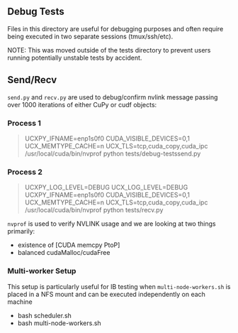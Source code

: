 ## Debug Tests

Files in this directory are useful for debugging purposes and often require being executed in two separate sessions (tmux/ssh/etc).

NOTE: This was moved outside of the tests directory to prevent users running potentially unstable tests by accident.


## Send/Recv

`send.py` and `recv.py` are used to debug/confirm nvlink message passing over 1000 iterations of either CuPy or cudf objects:

### Process 1

> UCXPY_IFNAME=enp1s0f0 CUDA_VISIBLE_DEVICES=0,1 UCX_MEMTYPE_CACHE=n UCX_TLS=tcp,cuda_copy,cuda_ipc /usr/local/cuda/bin/nvprof python tests/debug-testssend.py

### Process 2

> UCXPY_LOG_LEVEL=DEBUG UCX_LOG_LEVEL=DEBUG UCXPY_IFNAME=enp1s0f0 CUDA_VISIBLE_DEVICES=0,1 UCX_MEMTYPE_CACHE=n UCX_TLS=tcp,cuda_copy,cuda_ipc /usr/local/cuda/bin/nvprof python tests/recv.py

`nvprof` is used to verify NVLINK usage and we are looking at two things primarily:
- existence of [CUDA memcpy PtoP]
- balanced cudaMalloc/cudaFree

### Multi-worker Setup
This setup is particularly useful for IB testing when `multi-node-workers.sh`
is placed in a NFS mount and can be executed independently on each machine

- bash scheduler.sh
- bash multi-node-workers.sh
